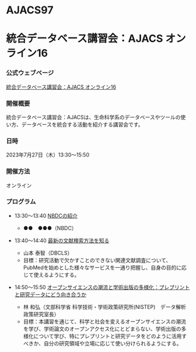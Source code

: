 # AJACS97
# 統合データベース講習会：AJACS オンライン16

### 公式ウェブページ
[統合データベース講習会：AJACS オンライン16](https://biosciencedbc.jp/event/ajacs/ajacs97.html)  

### 開催概要
統合データベース講習会：AJACSは、生命科学系のデータベースやツールの使い方、データベースを統合する活動を紹介する講習会です。

### 日時
2023年7月27日（木）13:30～15:50

### 開催方法
オンライン

### プログラム
- 13:30～13:40	[NBDCの紹介](01_NBDC)
  - ●●　●●●（NBDC）

- 13:40～14:40	[最新の文献検索方法を知る](02_yamamoto)
  - 山本 泰智（DBCLS）
  - 目標：研究活動で欠かすことのできない関連文献調査について、PubMedを始めとした様々なサービスを一通り把握し、自身の目的に応じて使えるようにする。
  
- 14:50～15:50	[オープンサイエンスの潮流と学術出版の多様化：プレプリントと研究データにどう向き合うか](03_hayashi)
  - 林 和弘（文部科学省 科学技術・学術政策研究所(NISTEP)　データ解析政策研究室長）
  - 目標：本講習を通じて、科学と社会を変えるオープンサイエンスの潮流を学び、学術論文のオープンアクセス化にとどまらない、学術出版の多様化について学び、特にプレプリントと研究データをどのように活用すべきか、自分の研究領域や立場に応じて使い分けられるようにする。

